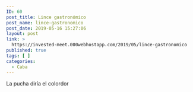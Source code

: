 ```yaml
---
ID: 60
post_title: Lince gastronómico
post_name: lince-gastronomico
post_date: 2019-05-16 15:27:06
layout: post
link: >
  https://invested-meet.000webhostapp.com/2019/05/lince-gastronomico
published: true
tags: [ ]
categories:
  - Caba
---
```

La pucha diría el colordor